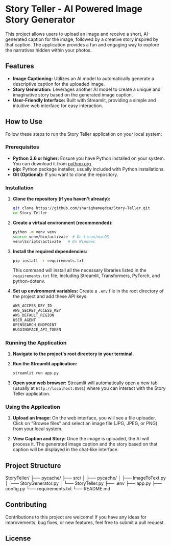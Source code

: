 # Story Teller - AI Powered Image Story Generator

This project allows users to upload an image and receive a short, AI-generated caption for the image, followed by a creative story inspired by that caption. The application provides a fun and engaging way to explore the narratives hidden within your photos.

## Features

* **Image Captioning:** Utilizes an AI model to automatically generate a descriptive caption for the uploaded image.
* **Story Generation:** Leverages another AI model to create a unique and imaginative story based on the generated image caption.
* **User-Friendly Interface:** Built with Streamlit, providing a simple and intuitive web interface for easy interaction.

## How to Use

Follow these steps to run the Story Teller application on your local system:

### Prerequisites

* **Python 3.6 or higher:** Ensure you have Python installed on your system. You can download it from [python.org](https://www.python.org/downloads/).
* **pip:** Python package installer, usually included with Python installations.
* **Git (Optional):** If you want to clone the repository.

### Installation

1.  **Clone the repository (if you haven't already):**
    ```bash
    git clone https://github.com/shariqhameedca/Story-Teller.git
    cd Story-Teller
    ```

2.  **Create a virtual environment (recommended):**
    ```bash
    python -m venv venv
    source venv/bin/activate  # On Linux/macOS
    venv\Scripts\activate   # On Windows
    ```

3.  **Install the required dependencies:**
    ```bash
    pip install -r requirements.txt
    ```
    This command will install all the necessary libraries listed in the `requirements.txt` file, including Streamlit, Transformers, PyTorch, and python-dotenv.

4.  **Set up environment variables:**
    Create a `.env` file in the root directory of the project and add these API keys:

    ```bash
    AWS_ACCESS_KEY_ID
    AWS_SECRET_ACCESS_KEY
    AWS_DEFAULT_REGION
    USER_AGENT
    OPENSEARCH_ENDPOINT
    HUGGINGFACE_API_TOKEN

    ```

### Running the Application

1.  **Navigate to the project's root directory in your terminal.**

2.  **Run the Streamlit application:**
    ```bash
    streamlit run app.py
    ```

3.  **Open your web browser:** Streamlit will automatically open a new tab (usually at `http://localhost:8501`) where you can interact with the Story Teller application.

### Using the Application

1.  **Upload an Image:** On the web interface, you will see a file uploader. Click on "Browse files" and select an image file (JPG, JPEG, or PNG) from your local system.

2.  **View Caption and Story:** Once the image is uploaded, the AI will process it. The generated image caption and the story based on that caption will be displayed in the chat-like interface.

## Project Structure

StoryTeller/
├── pycache/
├── src/
│   ├── pycache/
│   ├── ImageToText.py
│   ├── StoryGenerator.py
│   └── StoryTeller.py
├── .env
├── app.py
├── config.py
└── requirements.txt
└── README.md

## Contributing

Contributions to this project are welcome! If you have any ideas for improvements, bug fixes, or new features, feel free to submit a pull request.

## License
